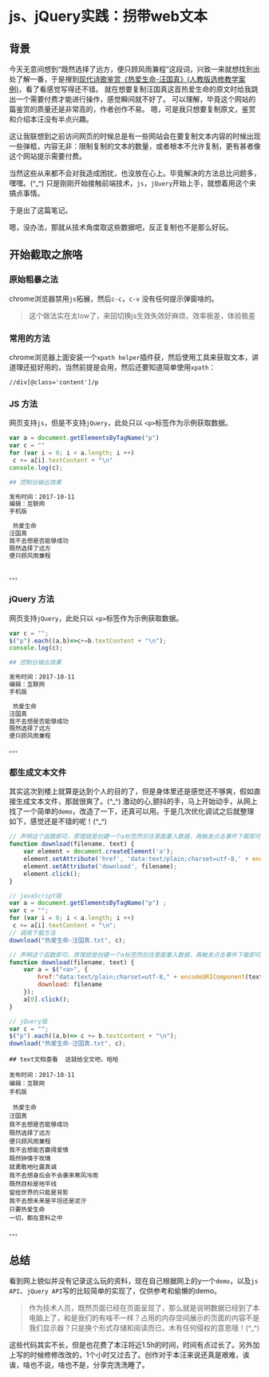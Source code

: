 # js、jQuery实践：拐带web文本

## 背景

今天无意间想到“既然选择了远方，便只顾风雨兼程”这段词，兴致一来就想找到出处了解一番，于是搜到[现代诗歌鉴赏《热爱生命-汪国真》(人教版选修教学案例)](http://www.ruiwen.com/news/51631.htm)，看了看感觉写得还不错。
就在想要复制汪国真这首热爱生命的原文时给我跳出一个需要付费才能进行操作，感觉瞬间就不好了。
可以理解，毕竟这个网站的篇鉴赏的质量还是非常高的，作者创作不易。
嗯，可是我只想要复制原文，鉴赏和介绍本汪没有半点兴趣。

这让我联想到之前访问网页的时候总是有一些网站会在要复制文本内容的时候出现一些弹框，内容无非：限制复制的文本的数量，或者根本不允许复制，更有甚者像这个网站提示需要付费。

当然这些从来都不会对我造成困扰，也没放在心上。毕竟解决的方法总比问题多，嘿嘿。(\^\_\^)
只是刚刚开始接触前端技术，`js`，`jQuery`开始上手，就想着用这个来搞点事情。

于是出了这篇笔记。

 嗯，没办法，那就从技术角度取这些数据吧，反正复制也不是那么好玩。

## 开始截取之旅咯
### 原始粗暴之法

chrome浏览器禁用`js`拓展，然后`c-c`，`c-v` 没有任何提示弹窗啥的。
> 这个做法实在太low了，来回切换js生效失效好麻烦，效率极差，体验极差

### 常用的方法
chrome浏览器上面安装一个`xpath helper`插件获，然后使用工具来获取文本，讲道理还挺好用的，当然前提是会用，然后还要知道简单使用`xpath`：
```xpath
//div[@class='content']/p
```
### JS 方法

网页支持`js`，但是不支持`jQuery`，此处只以 `<p>`标签作为示例获取数据。

```js
var a = document.getElementsByTagName("p") 
var c = ""
for (var i = 0; i < a.length; i ++)
 c += a[i].textContent + "\n"
console.log(c);
```

```bash
## 控制台输出效果 

发布时间：2017-10-11
编辑：互联网
手机版 

 热爱生命
汪国真
我不去想是否能够成功
既然选择了远方
便只顾风雨兼程


。。。
```
### jQuery 方法

网页支持`jQuery`，此处只以 `<p>`标签作为示例获取数据。
```js
var c = ""; 
$("p").each((a,b)=>c+=b.textContent + "\n");
console.log(c);
```

```bash
## 控制台输出效果 

发布时间：2017-10-11
编辑：互联网
手机版 

 热爱生命
汪国真
我不去想是否能够成功
既然选择了远方
便只顾风雨兼程

。。。
```
### 都生成文本文件

其实这次到楼上就算是达到个人的目的了，但是身体里还是感觉还不够爽，假如直接生成文本文件，那就很爽了。(\^\_\^)
激动的心,颤抖的手，马上开始动手，从网上找了一个简单的`demo`，改造了一下，还真可以用。于是几次优化调试之后就整理如下，感觉还是不错的呢！(\^\_\^)

```js 
// 声明这个函数即可，原理就是创建一个a标签然后往里面塞入数据，再触发点击事件下载即可。
function download(filename, text) {
    var element = document.createElement('a');
    element.setAttribute('href', 'data:text/plain;charset=utf-8,' + encodeURIComponent(text));
    element.setAttribute('download', filename);
    element.click();
}

// javaScript版 
var a = document.getElementsByTagName("p") ;
var c = "";
for (var i = 0; i < a.length; i ++)
 c += a[i].textContent + "\n";
// 调用下载方法
download("热爱生命-汪国真.txt", c); 

```

```js 
// 声明这个函数即可，原理就是创建一个a标签然后往里面塞入数据，再触发点击事件下载即可。
function download(filename, text) {
    var a = $("<a>", {
        href:"data:text/plain;charset=utf-8," + encodeURIComponent(text),
        download: filename
    });
    a[0].click();
}

// jQuery版
var c = ""; 
$("p").each((a,b)=> c += b.textContent + "\n");
download("热爱生命-汪国真.txt", c); 
```

```text
## text文档查看  这就给全文吧，哈哈

发布时间：2017-10-11
编辑：互联网
手机版 

 热爱生命
汪国真
我不去想是否能够成功
既然选择了远方
便只顾风雨兼程
我不去想能否赢得爱情
既然钟情于玫瑰
就勇敢地吐露真诚
我不去想身后会不会袭来寒风冷雨
既然目标是地平线
留给世界的只能是背影
我不去想未来是平坦还是泥泞
只要热爱生命
一切，都在意料之中

。。。
```
## 总结

看到网上貌似并没有记录这么玩的资料，现在自己根据网上的y一个`demo`，以及`js API`、`jQuery API`写的比较简单的实现了，仅供参考和偷懒的demo。

> 作为技术人员，既然页面已经在页面呈现了，那么就是说明数据已经到了本电脑上了，和是我们的有啥不一样？占用的内存空间展示的页面的内容不是我们显示器？只是换个形式存储和阅读而已，木有任何侵权的意思哦！(\^\_\^)

这些代码其实不长，但是也花费了本汪将近1.5h的时间，时间有点过长了。另外加上写的时候修修改改的，1个小时又过去了。创作对于本汪来说还真是艰难，诶诶，啥也不说，啥也不是，分享完洗洗睡了。